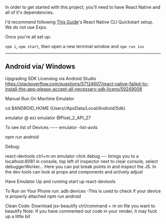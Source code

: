 In order to get started with this project, you'll need to have React Native and all of it's dependencies.

I'd recommend following [This Guide](https://reactnative.dev/docs/environment-setup)'s React Native CLI Quickstart setup. We do not use Expo.

Once you're all set up:

`npm i`, `npm start`, then open a new terminal window and `npm run ios`

-------
Android via/ Windows
-------
Upgrading SDK Licensing via Android Studio
https://stackoverflow.com/questions/57124607/react-native-failed-to-install-the-app-please-accept-all-necessary-sdk-licens/59249008

Manual Run On Machine Emulator

cd $ANDROID_HOME (Users/<User>/ApoData/Local/Android/Sdk)

emulator @<deviceName> 
ex) emulator @Pixel_2_API_27

To see list of Devices ---- emulator -list-avds

npm run android 

Debug:

react-devtools 
ctrl+m on emulator 
click debug --- brings you to a localhost:8081
in console, top left of inspector next to clear console, select debuggerWorker...
Here you can put break points in and inspect the JS. In the dev tools can look at 
props and components and actively adjust


Have Emulator Up and running 
start up react-devtools


To Run on Your Phone
run: adb devices 
-This is used to check if your device is properly attached
npm run android


Clean Code:
Download jsx-beautify
ctrl/command + m on file you want to beautify
Note: If you have commented out code in your render, it may fuck up a little bit
